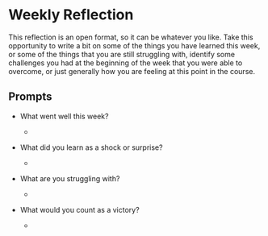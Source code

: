 # Weekly Reflection
This reflection is an open format, so it can be whatever you like. Take this opportunity to write a bit on some of the things you have learned this week, or some of the things that you are still struggling with, identify some challenges you had at the beginning of the week that you were able to overcome, or just generally how you are feeling at this point in the course.

## Prompts
- What went well this week?

  - 

- What did you learn as a shock or surprise?

  -

- What are you struggling with?

  -

- What would you count as a victory?

  -
